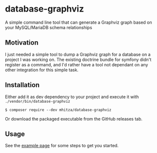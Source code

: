 # database-graphviz
A simple command line tool that can generate a Graphviz graph based on your MySQL/MariaDB schema relationships

## Motivation

I just needed a simple tool to dump a Graphviz graph for a database on a project I was working on. The existing doctrine
bundle for symfony didn't register as a command, and I'd rather have a tool not dependant on any other integration for this
simple task.

## Installation

Either add it as dev dependency to your project and execute it with `./vendor/bin/database-graphviz`
```
$ composer require --dev mhitza/database-graphviz
```

Or download the packaged executable from the GitHub releases tab.

## Usage

See the [example page](doc/example.md) for some steps to get you started.
